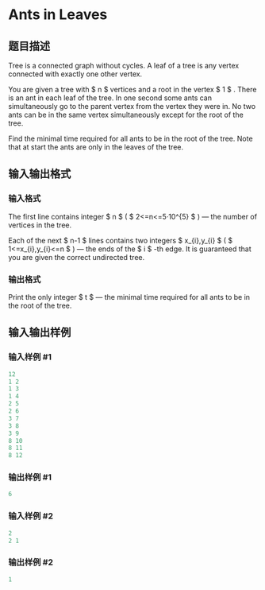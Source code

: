 # Ants in Leaves

## 题目描述

Tree is a connected graph without cycles. A leaf of a tree is any vertex connected with exactly one other vertex.

You are given a tree with $ n $ vertices and a root in the vertex $ 1 $ . There is an ant in each leaf of the tree. In one second some ants can simultaneously go to the parent vertex from the vertex they were in. No two ants can be in the same vertex simultaneously except for the root of the tree.

Find the minimal time required for all ants to be in the root of the tree. Note that at start the ants are only in the leaves of the tree.

## 输入输出格式

### 输入格式

The first line contains integer $ n $ ( $ 2<=n<=5·10^{5} $ ) — the number of vertices in the tree.

Each of the next $ n-1 $ lines contains two integers $ x_{i},y_{i} $ ( $ 1<=x_{i},y_{i}<=n $ ) — the ends of the $ i $ -th edge. It is guaranteed that you are given the correct undirected tree.

### 输出格式

Print the only integer $ t $ — the minimal time required for all ants to be in the root of the tree.

## 输入输出样例

### 输入样例 #1

```cpp
12
1 2
1 3
1 4
2 5
2 6
3 7
3 8
3 9
8 10
8 11
8 12

```
### 输出样例 #1

```cpp
6

```
### 输入样例 #2

```cpp
2
2 1

```
### 输出样例 #2

```cpp
1

```
